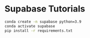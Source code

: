 # Supabase Tutorials

```sh
conda create -n supabase python=3.9
conda activate supabase
pip install -r requirements.txt
```